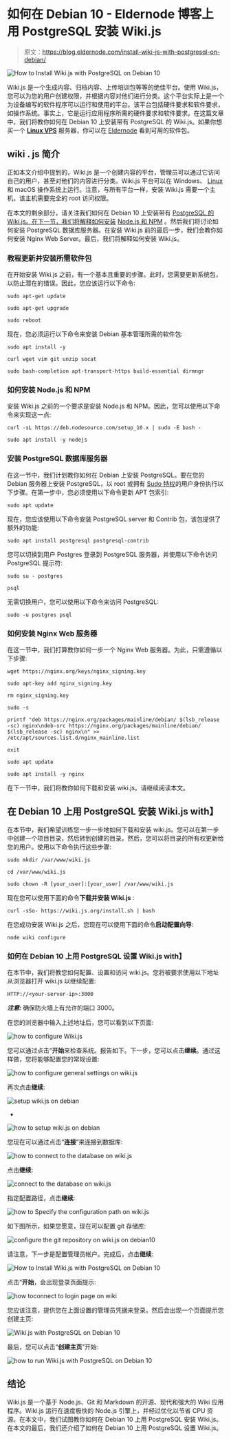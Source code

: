 # 如何在 Debian 10 - Eldernode 博客上用 PostgreSQL 安装 Wiki.js

> 原文：<https://blog.eldernode.com/install-wiki-js-with-postgresql-on-debian/>

![How to Install Wiki.js with PostgreSQL on Debian 10](img/862813b43240ec46fa698b557bfb9ba1.png)

Wiki.js 是一个生成内容、归档内容、上传培训包等等的绝佳平台。使用 Wiki.js，您可以为您的用户创建权限，并根据内容对他们进行分类。这个平台实际上是一个为设备编写的软件程序可以运行和使用的平台。该平台包括硬件要求和软件要求，如操作系统。事实上，它是运行应用程序所需的硬件要求和软件要求。在这篇文章中，我们将教你如何在 Debian 10 上安装带有 PostgreSQL 的 Wiki.js。如果你想买一个 [**Linux VPS**](https://eldernode.com/linux-vps/) 服务器，你可以在 [Eldernode](https://eldernode.com/) 看到可用的软件包。

## **wiki . js 简介**

正如本文介绍中提到的，Wiki.js 是一个创建内容的平台，管理员可以通过它访问自己的用户，甚至对他们的内容进行分类。Wiki.js 平台可以在 Windows、 [Linux](https://blog.eldernode.com/tag/linux/) 和 macOS 操作系统上运行。注意，与所有平台一样，安装 Wiki.js 需要一个主机，该主机需要完全的 root 访问权限。

在本文的剩余部分，请关注我们如何在 Debian 10 上安装带有 [PostgreSQL 的 Wiki.js。在下一节，我们将解释如何安装](https://blog.eldernode.com/install-postgresql-debian10/) [Node.js 和 NPM](https://blog.eldernode.com/install-node-js-and-npm-on-ubuntu/) 。然后我们将讨论如何安装 PostgreSQL 数据库服务器。在安装 Wiki.js 前的最后一步，我们会教你如何安装 Nginx Web Server。最后，我们将解释如何安装 Wiki.js。

### **教程更新并安装所需软件包**

在开始安装 Wiki.js 之前，有一个基本且重要的步骤。此时，您需要更新系统包，以防止潜在的错误。因此，您应该运行以下命令:

```
sudo apt-get update
```

```
sudo apt-get upgrade
```

```
sudo reboot
```

现在，您必须运行以下命令来安装 Debian 基本管理所需的软件包:

```
sudo apt install -y
```

```
curl wget vim git unzip socat
```

```
sudo bash-completion apt-transport-https build-essential dirmngr
```

### **如何安装 Node.js 和 NPM**

安装 Wiki.js 之前的一个要求是安装 Node.js 和 NPM。因此，您可以使用以下命令来实现这一点:

```
curl -sL https://deb.nodesource.com/setup_10.x | sudo -E bash -
```

```
sudo apt install -y nodejs
```

### **安装 PostgreSQL 数据库服务器**

在这一节中，我们计划教你如何在 Debian 上安装 PostgreSQL。要在您的 Debian 服务器上安装 PostgreSQL，以 root 或拥有 [Sudo 特权](https://blog.eldernode.com/initial-setup-with-debian-10/)的用户身份执行以下步骤。在第一步中，您必须使用以下命令更新 APT 包索引:

```
sudo apt update
```

现在，您应该使用以下命令安装 PostgreSQL server 和 Contrib 包，该包提供了额外的功能:

```
sudo apt install postgresql postgresql-contrib
```

您可以切换到用户 Postgres 登录到 PostgreSQL 服务器，并使用以下命令访问 PostgreSQL 提示符:

```
sudo su - postgres
```

```
psql
```

无需切换用户，您可以使用以下命令来访问 PostgreSQL:

```
sudo -u postgres psql
```

### **如何安装 Nginx Web 服务器**

在这一节中，我们打算教你如何一步一个 Nginx Web 服务器。为此，只需遵循以下步骤:

```
wget https://nginx.org/keys/nginx_signing.key
```

```
sudo apt-key add nginx_signing.key
```

```
rm nginx_signing.key
```

```
sudo -s
```

```
printf "deb https://nginx.org/packages/mainline/debian/ $(lsb_release -sc) nginx\ndeb-src https://nginx.org/packages/mainline/debian/ $(lsb_release -sc) nginx\n" >> /etc/apt/sources.list.d/nginx_mainline.list
```

```
exit
```

```
sudo apt update
```

```
sudo apt install -y nginx
```

在下一节中，我们将教你如何下载和安装 wiki.js。请继续阅读本文。

## **在 Debian 10 上用 PostgreSQL 安装 Wiki.js with】**

在本节中，我们希望训练您一步一步地如何下载和安装 wiki.js。您可以在第一步中创建一个项目目录，然后转到创建的目录。然后，您可以将目录的所有权更新给您的用户。使用以下命令执行这些步骤:

```
sudo mkdir /var/www/wiki.js
```

```
cd /var/www/wiki.js
```

```
sudo chown -R [your_user]:[your_user] /var/www/wiki.js
```

现在您可以使用下面的命令**下载并安装 Wiki.js** :

```
curl -sSo- https://wiki.js.org/install.sh | bash
```

在您成功安装 Wiki.js 之后，您现在可以使用下面的命令**启动配置向导**:

```
node wiki configure
```

### **如何在 Debian 10 上用 PostgreSQL 设置 Wiki.js with】**

在本节中，我们将教您如何配置、设置和访问 wiki.js。您将被要求使用以下地址从浏览器打开 wiki.js 以继续配置:

```
HTTP://<your-server-ip>:3000
```

***注意:*** 确保防火墙上有允许的端口 3000。

在您的浏览器中输入上述地址后，您可以看到以下页面:

![how to configure Wiki.js](img/724a942f13e10a17584bda764b14caf9.png)

您可以通过点击“**开始**来检查系统。报告如下。下一步，您可以点击**继续**。通过这样做，您将能够配置您的常规设置:

![how to configure general settings on wiki.js](img/394091bdd79041d5746c69bcb7e299a2.png)

再次点击**继续**:

![setup wiki.js on debian](img/752f2221ae2e4fdc353a1260adaa1427.png)

*

![how to setup wiki.js on debian](img/24a975698ccead33b7457b6d64a89cc0.png)

您现在可以通过点击“**连接**”来连接到数据库:

![how to connect to the database on wiki.js](img/fdfdc0851be025095016b092b90e4b6e.png)

点击**继续**:

![connect to the database on wiki.js](img/6bf6db0734940174a4e2fcdd2084c445.png)

指定配置路径，点击**继续**:

![how to Specify the configuration path on wiki.js](img/912a21da4627b3acffa1d038b660ed96.png)

如下图所示，如果您愿意，现在可以配置 git 存储库:

![configure the git repository on wiki.js on debian10](img/f7b9ecc4ad6761d93ee98c6888bfd402.png)

请注意，下一步是配置管理员帐户。完成后，点击**继续**:

![How to Install Wiki.js with PostgreSQL on Debian 10](img/6356ba7cd30a1309ecdb6177af979e1d.png)

点击“**开始**，会出现登录页面提示:

![how toconnect to login page on wiki](img/26a04108143bd5e0b79ea1f91ca84d23.png)

您应该注意，提供您在上面设置的管理员凭据来登录。然后会出现一个页面提示您创建主页:

![Wiki.js with PostgreSQL on Debian 10](img/4fafc2de75d3a219d2982bfe4e192536.png)

最后，您可以点击“**创建主页**”开始:

![how to run Wiki.js with PostgreSQL on Debian 10](img/9acb99be5e8f1490a20315eee48ee136.png)

## 结论

Wiki.js 是一个基于 Node.js、Git 和 Markdown 的开源、现代和强大的 Wiki 应用程序。Wiki.js 运行在速度极快的 Node.js 引擎上，并经过优化以节省 CPU 资源。在本文中，我们试图教你如何在 Debian 10 上用 PostgreSQL 安装 Wiki.js。在本文的最后，我们还介绍了如何在 Debian 10 上用 PostgreSQL 设置 Wiki.js。